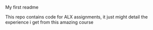 My first readme

This repo contains code for ALX assignments, it just might detail the experience i get from this amazing course
